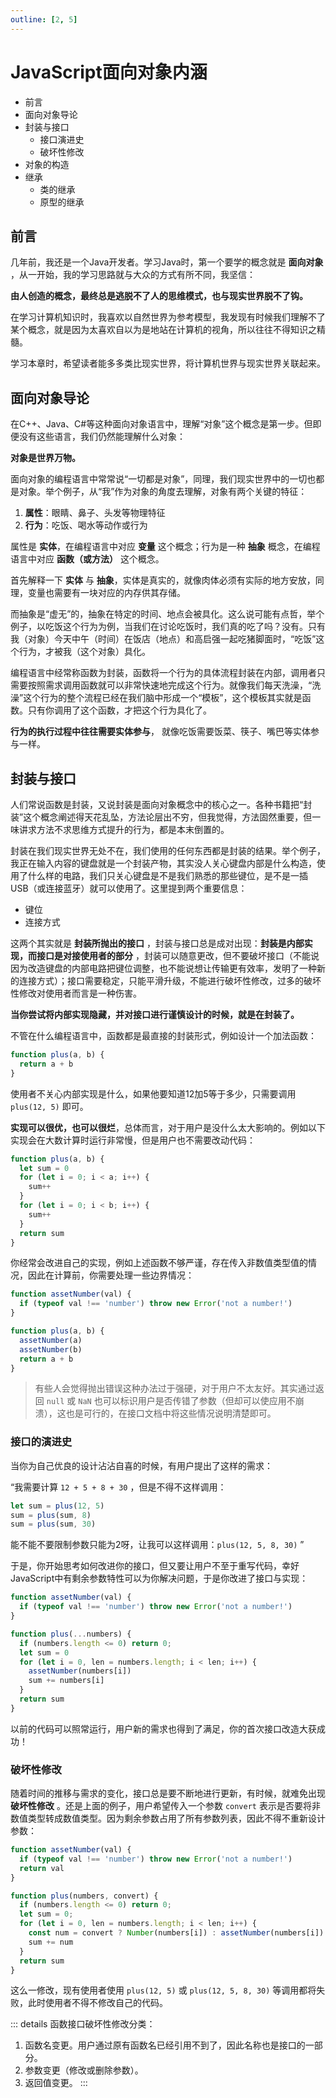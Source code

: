 ```yaml
---
outline: [2, 5]
---
```


# JavaScript面向对象内涵

- 前言
- 面向对象导论
- 封装与接口
  - 接口演进史
  - 破坏性修改
- 对象的构造
- 继承
  - 类的继承
  - 原型的继承


## 前言

几年前，我还是一个Java开发者。学习Java时，第一个要学的概念就是 **面向对象** ，从一开始，我的学习思路就与大众的方式有所不同，我坚信：

**由人创造的概念，最终总是逃脱不了人的思维模式，也与现实世界脱不了钩。**

在学习计算机知识时，我喜欢以自然世界为参考模型，我发现有时候我们理解不了某个概念，就是因为太喜欢自以为是地站在计算机的视角，所以往往不得知识之精髓。

学习本章时，希望读者能多多类比现实世界，将计算机世界与现实世界关联起来。

## 面向对象导论

在C++、Java、C#等这种面向对象语言中，理解“对象”这个概念是第一步。但即便没有这些语言，我们仍然能理解什么对象：

**对象是世界万物。**

面向对象的编程语言中常常说“一切都是对象”，同理，我们现实世界中的一切也都是对象。举个例子，从“我”作为对象的角度去理解，对象有两个关键的特征：

1. **属性**：眼睛、鼻子、头发等物理特征
2. **行为**：吃饭、喝水等动作或行为

属性是 **实体**，在编程语言中对应 **变量** 这个概念；行为是一种 **抽象** 概念，在编程语言中对应 **函数（或方法）** 这个概念。

首先解释一下 **实体** 与 **抽象**，实体是真实的，就像肉体必须有实际的地方安放，同理，变量也需要有一块对应的内存供其存储。

而抽象是“虚无”的，抽象在特定的时间、地点会被具化。这么说可能有点哲，举个例子，以吃饭这个行为为例，当我们在讨论吃饭时，我们真的吃了吗？没有。只有我（对象）今天中午（时间）在饭店（地点）和高启强一起吃猪脚面时，“吃饭”这个行为，才被我（这个对象）具化。

编程语言中经常称函数为封装，函数将一个行为的具体流程封装在内部，调用者只需要按照需求调用函数就可以非常快速地完成这个行为。就像我们每天洗澡，“洗澡”这个行为的整个流程已经在我们脑中形成一个“模板”，这个模板其实就是函数。只有你调用了这个函数，才把这个行为具化了。

**行为的执行过程中往往需要实体参与**， 就像吃饭需要饭菜、筷子、嘴巴等实体参与一样。


## 封装与接口

人们常说函数是封装，又说封装是面向对象概念中的核心之一。各种书籍把“封装”这个概念阐述得天花乱坠，方法论层出不穷，但我觉得，方法固然重要，但一味讲求方法不求思维方式提升的行为，都是本末倒置的。

封装在我们现实世界无处不在，我们使用的任何东西都是封装的结果。举个例子，我正在输入内容的键盘就是一个封装产物，其实没人关心键盘内部是什么构造，使用了什么样的电路，我们只关心键盘是不是我们熟悉的那些键位，是不是一插USB（或连接蓝牙）就可以使用了。这里提到两个重要信息：

- 键位
- 连接方式

这两个其实就是 **封装所抛出的接口** ，封装与接口总是成对出现：**封装是内部实现，而接口是对接使用者的部分** ，封装可以随意更改，但不要破坏接口（不能说因为改造键盘的内部电路把键位调整，也不能说想让传输更有效率，发明了一种新的连接方式）；接口需要稳定，只能平滑升级，不能进行破坏性修改，过多的破坏性修改对使用者而言是一种伤害。

**当你尝试将内部实现隐藏，并对接口进行谨慎设计的时候，就是在封装了。**

不管在什么编程语言中，函数都是最直接的封装形式，例如设计一个加法函数：

```js
function plus(a, b) {
  return a + b
}
```

使用者不关心内部实现是什么，如果他要知道12加5等于多少，只需要调用 `plus(12, 5)` 即可。

**实现可以很优，也可以很烂**，总体而言，对于用户是没什么太大影响的。例如以下实现会在大数计算时运行非常慢，但是用户也不需要改动代码：

```js
function plus(a, b) {
  let sum = 0
  for (let i = 0; i < a; i++) {
    sum++
  }
  for (let i = 0; i < b; i++) {
    sum++
  }
  return sum
}
```

你经常会改进自己的实现，例如上述函数不够严谨，存在传入非数值类型值的情况，因此在计算前，你需要处理一些边界情况：

```js
function assetNumber(val) {
  if (typeof val !== 'number') throw new Error('not a number!')
}

function plus(a, b) {
  assetNumber(a)
  assetNumber(b)
  return a + b
}
```

> 有些人会觉得抛出错误这种办法过于强硬，对于用户不太友好。其实通过返回 `null` 或 `NaN` 也可以标识用户是否传错了参数（但却可以使应用不崩溃），这也是可行的，在接口文档中将这些情况说明清楚即可。

### 接口的演进史

当你为自己优良的设计沾沾自喜的时候，有用户提出了这样的需求：

“我需要计算 `12 + 5 + 8 + 30` ，但是不得不这样调用：

```js
let sum = plus(12, 5)
sum = plus(sum, 8)
sum = plus(sum, 30)
```

能不能不要限制参数只能为2呀，让我可以这样调用：`plus(12, 5, 8, 30)` ”

于是，你开始思考如何改进你的接口，但又要让用户不至于重写代码，幸好JavaScript中有剩余参数特性可以为你解决问题，于是你改进了接口与实现：

```js
function assetNumber(val) {
  if (typeof val !== 'number') throw new Error('not a number!')
}

function plus(...numbers) {
  if (numbers.length <= 0) return 0;
  let sum = 0
  for (let i = 0, len = numbers.length; i < len; i++) {
    assetNumber(numbers[i])
    sum += numbers[i]
  }
  return sum
}
```

以前的代码可以照常运行，用户新的需求也得到了满足，你的首次接口改造大获成功！

### 破坏性修改

随着时间的推移与需求的变化，接口总是要不断地进行更新，有时候，就难免出现 **破坏性修改** 。还是上面的例子，用户希望传入一个参数 `convert` 表示是否要将非数值类型转成数值类型。因为剩余参数占用了所有参数列表，因此不得不重新设计参数：

```js
function assetNumber(val) {
  if (typeof val !== 'number') throw new Error('not a number!')
  return val
}

function plus(numbers, convert) {
  if (numbers.length <= 0) return 0;
  let sum = 0;
  for (let i = 0, len = numbers.length; i < len; i++) {
    const num = convert ? Number(numbers[i]) : assetNumber(numbers[i])
    sum += num
  }
  return sum
}
```

这么一修改，现有使用者使用 `plus(12, 5)` 或 `plus(12, 5, 8, 30)` 等调用都将失败，此时使用者不得不修改自己的代码。

::: details 函数接口破坏性修改分类：
1. 函数名变更。用户通过原有函数名已经引用不到了，因此名称也是接口的一部分。
2. 参数变更（修改或删除参数）。
3. 返回值变更。
:::